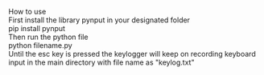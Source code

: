 How to use<br>
First install the library pynput in your designated folder<br>
pip install pynput<br>
Then run the python file<br>
python filename.py<br>
Until the esc key is pressed the keylogger will keep on recording keyboard input in the main directory with file name as "keylog.txt"
